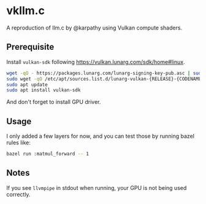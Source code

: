 # vkllm.c

A reproduction of llm.c by @karpathy using Vulkan compute shaders.

## Prerequisite

Install `vulkan-sdk` following https://vulkan.lunarg.com/sdk/home#linux.

```bash
wget -qO - https://packages.lunarg.com/lunarg-signing-key-pub.asc | sudo apt-key add -
sudo wget -qO /etc/apt/sources.list.d/lunarg-vulkan-{RELEASE}-{CODENAME}.list https://packages.lunarg.com/vulkan/{RELEASE}/lunarg-vulkan-{RELEASE}-{CODENAME}.list
sudo apt update
sudo apt install vulkan-sdk
```

And don't forget to install GPU driver.

## Usage

I only added a few layers for now, and you can test those by running bazel rules like:

```bash
bazel run :matmul_forward -- 1
```

## Notes

If you see `llvmpipe` in stdout when running, your GPU is not being used correctly.
